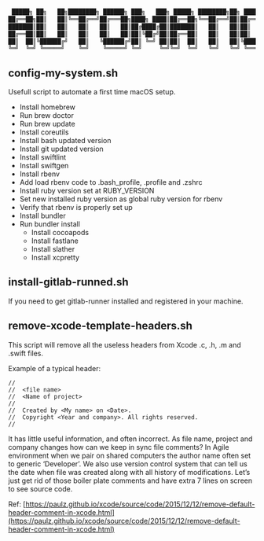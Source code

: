 ```bash

 █████╗ ██╗   ██╗████████╗ ██████╗ ███╗   ███╗ █████╗ ████████╗██╗ ██████╗ ███╗   ██╗
██╔══██╗██║   ██║╚══██╔══╝██╔═══██╗████╗ ████║██╔══██╗╚══██╔══╝██║██╔═══██╗████╗  ██║
███████║██║   ██║   ██║   ██║   ██║██╔████╔██║███████║   ██║   ██║██║   ██║██╔██╗ ██║
██╔══██║██║   ██║   ██║   ██║   ██║██║╚██╔╝██║██╔══██║   ██║   ██║██║   ██║██║╚██╗██║
██║  ██║╚██████╔╝   ██║   ╚██████╔╝██║ ╚═╝ ██║██║  ██║   ██║   ██║╚██████╔╝██║ ╚████║
╚═╝  ╚═╝ ╚═════╝    ╚═╝    ╚═════╝ ╚═╝     ╚═╝╚═╝  ╚═╝   ╚═╝   ╚═╝ ╚═════╝ ╚═╝  ╚═══╝


```

## config-my-system.sh

Usefull script to automate a first time macOS setup.

 - Install homebrew
 - Run brew doctor
 - Run brew update
 - Install coreutils
 - Install bash updated version
 - Install git updated version
 - Install swiftlint
 - Install swiftgen
 - Install rbenv
 - Add load rbenv code to .bash_profile, .profile and .zshrc
 - Install ruby version set at RUBY_VERSION
 - Set new installed ruby version as global ruby version for rbenv
 - Verify that rbenv is properly set up
 - Install bundler
 - Run bundler install
    - Install cocoapods
    - Install fastlane
    - Install slather
    - Install xcpretty

## install-gitlab-runned.sh

If you need to get gitlab-runner installed and registered in your machine.

## remove-xcode-template-headers.sh

This script will remove all the useless headers from Xcode .c, .h, .m and .swift files.

Example of a typical header:

```
//
//  <file name>
//  <Name of project>
//
//  Created by <My name> on <Date>.
//  Copyright <Year and company>. All rights reserved.
//
```

It has little useful information, and often incorrect. As file name, project and company changes
how can we keep in sync file comments? In Agile environment when we pair on shared computers the
author name often set to generic ‘Developer’. We also use version control system that can tell us
the date when file was created along with all history of modifications. Let’s just get rid of those
boiler plate comments and have extra 7 lines on screen to see source code.

Ref: [https://paulz.github.io/xcode/source/code/2015/12/12/remove-default-header-comment-in-xcode.html](https://paulz.github.io/xcode/source/code/2015/12/12/remove-default-header-comment-in-xcode.html)
